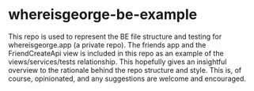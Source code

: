 # whereisgeorge-be-example

This repo is used to represent the BE file structure and testing for whereisgeorge.app (a private repo).
The friends app and the FriendCreateApi view is included in this repo as an example of the views/services/tests relationship. This hopefully gives an insightful overview to the rationale behind the repo structure and style. This is, of course, opinionated, and any suggestions are welcome and encouraged.

